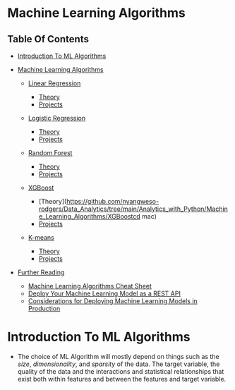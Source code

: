 # Machine Learning Algorithms

## Table Of Contents
- [Introduction To ML Algorithms](#Introduction-To-ML-Algorithms)

- [Machine Learning Algorithms]()
    - [Linear Regression]()
        - [Theory](https://github.com/nyangweso-rodgers/Data_Analytics/tree/main/Analytics_with_Python/Machine_Learning_Algorithms/Linear_Regression)
        - [Projects](https://drive.google.com/drive/folders/1PVpY9pUvuIfa94Aulzki-F--je51CJR1)

    - [Logistic Regression]()
        - [Theory](https://github.com/nyangweso-rodgers/Data_Analytics/tree/main/Analytics_with_Python/Machine_Learning_Algorithms/Logistics_Regression)
        - [Projects](https://drive.google.com/drive/folders/1HSqlYWTFcxQs2C1OqoSsh0FJ7xpPYIfD)

    - [Random Forest]()
        - [Theory](https://github.com/nyangweso-rodgers/Data_Analytics/tree/main/Analytics_with_Python/Machine_Learning_Algorithms/Random_Forest)
        - [Projects](https://drive.google.com/drive/folders/1eYc1gbXqnClcLi81iKoIHwdzhiUSdFnV)

    - [XGBoost]()
        - [Theory](https://github.com/nyangweso-rodgers/Data_Analytics/tree/main/Analytics_with_Python/Machine_Learning_Algorithms/XGBoostcd mac)
        - [Projects](https://drive.google.com/drive/folders/1n2H57zLdxSlFSx48ha-U8GlIZeaNevDx)

    - [K-means]()
        - [Theory](https://github.com/nyangweso-rodgers/Data_Analytics/tree/main/Analytics_with_Python/Machine_Learning_Algorithms/K_Means)
        - [Projects](https://drive.google.com/drive/folders/1QrWK99y1xxPqZsSvgiDXm9smhhtUOUqQ)

- [Further Reading]()
    - [Machine Learning Algorithms Cheat Sheet](https://towardsdatascience.com/machine-learning-algorithms-cheat-sheet-2f01d1d3aa37)
    - [Deploy Your Machine Learning Model as a REST API](https://towardsdatascience.com/deploy-your-machine-learning-model-as-a-rest-api-4fe96bf8ddcc)
    - [Considerations for Deploying Machine Learning Models in Production](https://towardsdatascience.com/considerations-for-deploying-machine-learning-models-in-production-89d38d96cc23)



# Introduction To ML Algorithms
* The choice of ML Algorithm will mostly depend on things such as the _size_, _dimensionality_, and _sparsity_ of the data. The target variable, the quality of the data and the interactions and statistical relationships that exist both within features and between the features and target variable.